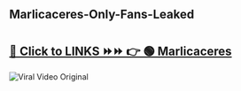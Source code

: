 
 ## Marlicaceres-Only-Fans-Leaked

# <h2><a href="https://clipsfans.com/Marlicaceres&ref=git">🔗 Click to LINKS ⏩⏩ 👉 🟢 Marlicaceres </a></h2>

<a href="https://clipsfans.com/Marlicaceres&ref=git" rel="nofollow" data-target="animated-image.originalLink"><img src="https://i.ibb.co.com/xMMVF88/686577567.gif" alt="Viral Video Original" style="max-width: 100%; display: inline-block;" data-target="animated-image.originalImage"></a>
